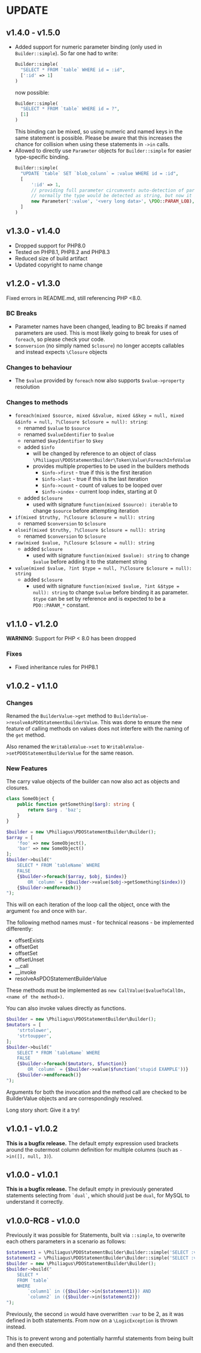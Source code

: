 # UPDATE

## v1.4.0 - v1.5.0

- Added support for numeric parameter binding (only used in `Builder::simple`). So far one had to write:
  ```php
  Builder::simple(
    "SELECT * FROM `table` WHERE id = :id",
    [':id' => 1]                  
  )
  ```
  now possible:
  ```php
  Builder::simple(
    "SELECT * FROM `table` WHERE id = ?",
    [1]                  
  )
  ```
  This binding can be mixed, so using numeric and named keys in the same statement is possible. Please be aware that this increases the chance for collision when using these statements in `->in` calls.
- Allowed to directly use `Parameter` objects for `Builder::simple` for easier type-specific binding.
  ```php
  Builder::simple(
    "UPDATE `table` SET `blob_colunn` = :value WHERE id = :id",
    [
        ':id' => 1,
        // providing full parameter circumvents auto-detection of parameter type
        // normally the type would be detected as string, but now it is treated as LOB
        new Parameter(':value', '<very long data>', \PDO::PARAM_LOB),
    ]
  )
  ```

## v1.3.0 - v1.4.0

- Dropped support for PHP8.0
- Tested on PHP8.1, PHP8.2 and PHP8.3
- Reduced size of build artifact
- Updated copyright to name change

## v1.2.0 - v1.3.0

Fixed errors in README.md, still referencing PHP <8.0.

### BC Breaks

- Parameter names have been changed, leading to BC breaks if named parameters are used. This is most likely going to break for uses of `foreach`, so please check your code.
- `$conversion` (no simply named `$closure`) no longer accepts callables and instead expects `\Closure` objects

### Changes to behaviour

- The `$value` provided by `foreach` now also supports `$value->property` resolution

### Changes to methods

- `foreach(mixed $source, mixed &$value, mixed &$key = null, mixed &$info = null, ?\Closure $closure = null): string`:
  - renamed `$value` to `$source`
  - renamed `$valueIdentifier` to `$value`
  - renamed `$keyIdentifier` to `$key`
  - added `$info`
    - will be changed by reference to an object of class `\Philiagus\PDOStatementBuilder\Token\Value\ForeachInfoValue`
    - provides multiple properties to be used in the builders methods
      - `$info->first` - true if this is the first iteration
      - `$info->last` - true if this is the last iteration
      - `$info->count` - count of values to be looped over
      - `$info->index` - current loop index, starting at 0
  - added `$closure`
    - used with signature `function(mixed $source): iterable` to change `$source` before attempting iteration
- `if(mixed $truthy, ?\Closure $closure = null): string`
  - renamed `$conversion` to `$closure`
- `elseif(mixed $truthy, ?\Closure $closure = null): string`
    - renamed `$conversion` to `$closure`
- `raw(mixed $value, ?\Closure $closure = null): string`
  - added `$closure`
    - used with signature `function(mixed $value): string` to change `$value` before adding it to the statement string
- `value(mixed $value, ?int $type = null, ?\Closure $closure = null): string`
  - added `$closure`
    - used with signature `function(mixed $value, ?int &$type = null): string` to change `$value` before binding it as parameter. `$type` can be set by reference and is expected to be a `PDO::PARAM_*` constant.



## v1.1.0 - v1.2.0

**WARNING**: Support for PHP < 8.0 has been dropped

### Fixes

- Fixed inheritance rules for PHP8.1

## v1.0.2 - v1.1.0

### Changes

Renamed the `BuilderValue->get` method to `BuilderValue->resolveAsPDOStatementBuilderValue`. This was done to ensure the
new feature of calling methods on values does not interfere with the naming of the `get` method.

Also renamed the `WritableValue->set` to `WritableValue->setPDOStatementBuilderValue` for the same reason.

### New Features

The carry value objects of the builder can now also act as objects and closures.

```php
class SomeObject {
    public function getSomething($arg): string {
        return $arg . 'baz';
    }
}

$builder = new \Philiagus\PDOStatementBuilder\Builder();
$array = [
    'foo' => new SomeObject(),
    'bar' => new SomeObject()
];
$builder->build("
    SELECT * FROM `tableName` WHERE
    FALSE
    {$builder->foreach($array, $obj, $index)}
        OR `column` = {$builder->value($obj->getSomething($index))}
    {$builder->endforeach()}
");
```

This will on each iteration of the loop call the object, once with the argument `foo` and once with `bar`.

The following method names must - for technical reasons - be implemented differently:

- offsetExists
- offsetGet
- offsetSet
- offsetUnset
- __call
- __invoke
- resolveAsPDOStatementBuilderValue

These methods must be implemented as `new CallValue($valueToCallOn, <name of the method>)`.

You can also invoke values directly as functions.

```php
$builder = new \Philiagus\PDOStatementBuilder\Builder();
$mutators = [
    'strtolower',
    'strtoupper',
];
$builder->build("
    SELECT * FROM `tableName` WHERE
    FALSE
    {$builder->foreach($mutators, $function)}
        OR `column` = {$builder->value($function('stupid EXAMPLE'))}
    {$builder->endforeach()}
");
```

Arguments for both the invocation and the method call are checked to be BuilderValue objects and are correspondingly
resolved.

Long story short: Give it a try!

## v1.0.1 - v1.0.2

**This is a bugfix release.** The default empty expression used brackets around the outermost column definition for
multiple columns (such as `->in([], null, 3)`).

## v1.0.0 - v1.0.1

**This is a bugfix release.** The default empty in previously generated statements selecting from `` `dual` ``, which
should just be `dual`, for MySQL to understand it correctly.

## v1.0.0-RC8 - v1.0.0

Previously it was possible for Statements, built via `::simple`, to overwrite each others parameters in a scenario as follows:

```php
$statement1 = \Philiagus\PDOStatementBuilder\Builder::simple('SELECT :var', [':var' => 1]);
$statement2 = \Philiagus\PDOStatementBuilder\Builder::simple('SELECT :var', [':var' => 2]);
$builder = new \Philiagus\PDOStatementBuilder\Builder();
$builder->build("
    SELECT *
    FROM `table`
    WHERE 
        `column1` in ({$builder->in($statement1)}) AND
        `column2` in ({$builder->in($statement2)})
");
```

Previously, the second `in` would have overwritten `:var` to be 2, as it was defined in both statements. From now on a `\LogicException` is thrown instead.

This is to prevent wrong and potentially harmful statements from being built and then executed.
